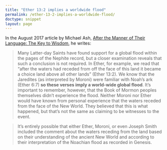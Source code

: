 ```yaml
---
title: "Ether 13:2 implies a worldwide flood"
permalink: /ether-13-2-implies-a-worldwide-flood/
doctype: snippet
layout: page
---
```


In the August 2017 article by Michael Ash, [After the Manner of Their Language: The Key to Wisdom](https://www.fairmormon.org/conference/august-2017/after-the-manner-of-their-language), he writes:

> Many Latter-day Saints have found support for a global flood within the pages of the Nephite record, but a closer examination reveals that such a conclusion is not required. In Ether, for example, we read that “after the waters had receded from off the face of this land it became a choice land above all other lands” (Ether 13:2). We know that the Jaredites (as interpreted by Moroni) were familiar with Noah’s ark (Ether 6:7) **so these verses imply a world-wide global flood**. It’s important to remember, however, that the Book of Mormon peoples themselves didn’t experience the flood. Neither Moroni nor Ether would have known from personal experience that the waters receded from the face of the New World. They believed that this is what happened, but that’s not the same as claiming to be witnesses to the event.

> It’s entirely possible that either Ether, Moroni, or even Joseph Smith included the comment about the waters receding from the land based on their understanding of the ancient New World and according to their interpretation of the Noachian flood as recorded in Genesis.
